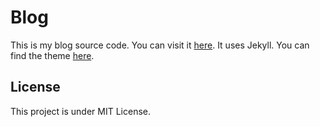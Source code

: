 # Blog

This is my blog source code. You can visit it [here](https://notmyfoo.io). It uses Jekyll. You can find the theme [here](https://github.com/mmistakes/so-simple-theme).

## License
This project is under MIT License.

